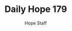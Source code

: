 ---
image: /assets/img/daily-hope-default-artwork.png
title: Daily Hope 179
number: 179
categories:
  - Daily Hope
author: Hope Staff
notes: Daily Hope 179
embed: >-
  <iframe src="https://open.spotify.com/embed/episode/3ZsyUv9DAVreiL9kZmDbsU?utm_source=generator" width="400px" height="102px" frameborder=“0" scrolling=“no”></iframe>
---